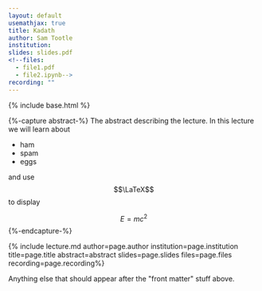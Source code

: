 ```yaml
---
layout: default
usemathjax: true
title: Kadath
author: Sam Tootle
institution: 
slides: slides.pdf
<!--files:
  - file1.pdf
  - file2.ipynb-->
recording: ""
---
```

{% include base.html %}

{%-capture abstract-%}
The abstract describing the lecture. In this lecture we will learn about

* ham
* spam
* eggs

and use $$\LaTeX$$ to display

$$\begin{equation}E = m c^2\end{equation}$$
{%-endcapture-%}

{% include lecture.md author=page.author institution=page.institution title=page.title abstract=abstract slides=page.slides files=page.files recording=page.recording%}

Anything else that should appear after the "front matter" stuff above.

